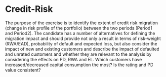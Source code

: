 # Credit-Risk
The purpose of the exercise is to identify the extent of credit risk migration (change in risk 
profile of the portfolio) between the two periods (Period1 and Period2). The candidate has a 
number of alternatives for defining the migration impact and should provide not only a result 
in terms of risk-weight (RWA/EAD), probability of default and expected loss, but also consider 
the impact of new and existing customers and describe the impact of defaulted and unrated 
customers and whether they are relevant to the analysis by considering the effects on PD, 
RWA and EL. Which customers have increased/decreased capital consumption the most? Is 
the rating and PD value consistent? 
